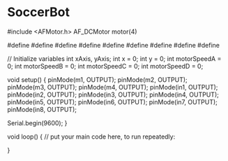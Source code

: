 # SoccerBot
#include <AFMotor.h>
AF_DCMotor motor(4)

#define 
#define
#define
#define
#define
#define
#define
#define
#define

// Initialize variables
int xAxis, yAxis;
int x = 0;
int y = 0;
int motorSpeedA = 0;
int motorSpeedB = 0;
int motorSpeedC = 0;
int motorSpeedD = 0;

void setup() {
  pinMode(m1, OUTPUT);
  pinMode(m2, OUTPUT);
  pinMode(m3, OUTPUT);
  pinMode(m4, OUTPUT);
  pinMode(in1, OUTPUT);
  pinMode(in2, OUTPUT);
  pinMode(in3, OUTPUT);
  pinMode(in4, OUTPUT);
  pinMode(in5, OUTPUT);
  pinMode(in6, OUTPUT);
  pinMode(in7, OUTPUT);
  pinMode(in8, OUTPUT);

  Serial.begin(9600);
}

void loop() {
  // put your main code here, to run repeatedly:

}
